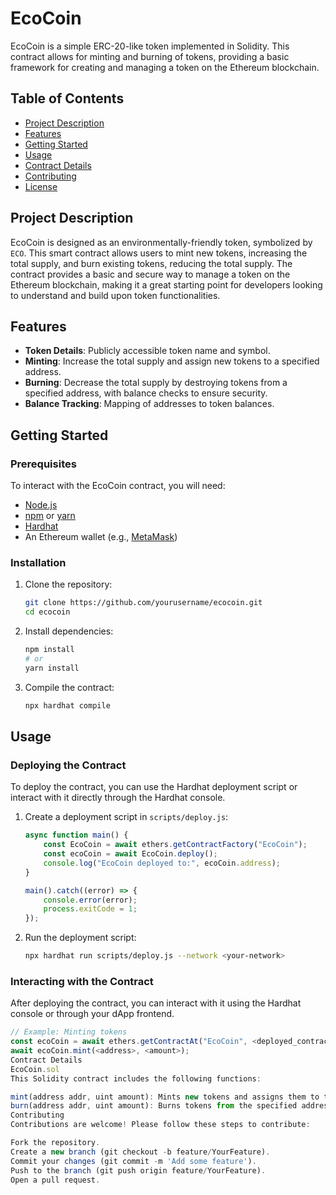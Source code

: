 # EcoCoin

EcoCoin is a simple ERC-20-like token implemented in Solidity. This contract allows for minting and burning of tokens, providing a basic framework for creating and managing a token on the Ethereum blockchain.

## Table of Contents

- [Project Description](#project-description)
- [Features](#features)
- [Getting Started](#getting-started)
- [Usage](#usage)
- [Contract Details](#contract-details)
- [Contributing](#contributing)
- [License](#license)

## Project Description

EcoCoin is designed as an environmentally-friendly token, symbolized by `ECO`. This smart contract allows users to mint new tokens, increasing the total supply, and burn existing tokens, reducing the total supply. The contract provides a basic and secure way to manage a token on the Ethereum blockchain, making it a great starting point for developers looking to understand and build upon token functionalities.

## Features

- **Token Details**: Publicly accessible token name and symbol.
- **Minting**: Increase the total supply and assign new tokens to a specified address.
- **Burning**: Decrease the total supply by destroying tokens from a specified address, with balance checks to ensure security.
- **Balance Tracking**: Mapping of addresses to token balances.

## Getting Started

### Prerequisites

To interact with the EcoCoin contract, you will need:

- [Node.js](https://nodejs.org/)
- [npm](https://www.npmjs.com/) or [yarn](https://yarnpkg.com/)
- [Hardhat](https://hardhat.org/)
- An Ethereum wallet (e.g., [MetaMask](https://metamask.io/))

### Installation

1. Clone the repository:
    ```bash
    git clone https://github.com/yourusername/ecocoin.git
    cd ecocoin
    ```

2. Install dependencies:
    ```bash
    npm install
    # or
    yarn install
    ```

3. Compile the contract:
    ```bash
    npx hardhat compile
    ```

## Usage

### Deploying the Contract

To deploy the contract, you can use the Hardhat deployment script or interact with it directly through the Hardhat console.

1. Create a deployment script in `scripts/deploy.js`:
    ```javascript
    async function main() {
        const EcoCoin = await ethers.getContractFactory("EcoCoin");
        const ecoCoin = await EcoCoin.deploy();
        console.log("EcoCoin deployed to:", ecoCoin.address);
    }

    main().catch((error) => {
        console.error(error);
        process.exitCode = 1;
    });
    ```

2. Run the deployment script:
    ```bash
    npx hardhat run scripts/deploy.js --network <your-network>
    ```

### Interacting with the Contract

After deploying the contract, you can interact with it using the Hardhat console or through your dApp frontend.

```javascript
// Example: Minting tokens
const ecoCoin = await ethers.getContractAt("EcoCoin", <deployed_contract_address>);
await ecoCoin.mint(<address>, <amount>);
Contract Details
EcoCoin.sol
This Solidity contract includes the following functions:

mint(address addr, uint amount): Mints new tokens and assigns them to the specified address, increasing the total supply.
burn(address addr, uint amount): Burns tokens from the specified address, decreasing the total supply, with a check to ensure the address has sufficient balance.
Contributing
Contributions are welcome! Please follow these steps to contribute:

Fork the repository.
Create a new branch (git checkout -b feature/YourFeature).
Commit your changes (git commit -m 'Add some feature').
Push to the branch (git push origin feature/YourFeature).
Open a pull request.
